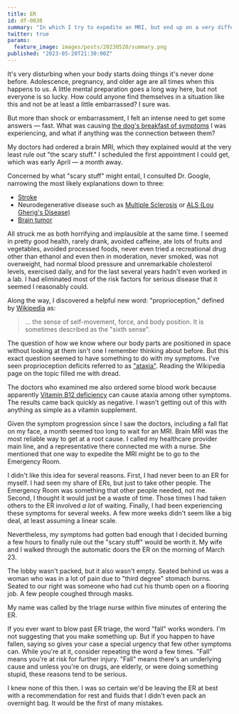 ```yaml
---
title: ER
id: df-0038
summary: "In which I try to expedite an MRI, but end up on a very different path."
twitter: true
params:
  feature_image: images/posts/20230520/summary.png
published: "2023-05-20T21:30:00Z"
---
```


It's very disturbing when your body starts doing things it's never done before. Adolescence, pregnancy, and older age are all times when this happens to us. A little mental preparation goes a long way here, but not everyone is so lucky. How could anyone find themselves in a situation like this and not be at least a little embarrassed? I sure was.

But more than shock or embarrassment, I felt an intense need to get some answers &mdash; fast. What was causing [the dog's breakfast of symptoms](/articles/2023/05/18/everyone-has-a-plan/) I was experiencing, and what if anything was the connection between them?

My doctors had ordered a brain MRI, which they explained would at the very least rule out "the scary stuff." I scheduled the first appointment I could get, which was early April &mdash; a month away.

Concerned by what "scary stuff" might entail, I consulted Dr. Google, narrowing the most likely explanations down to three:

- [Stroke](https://en.wikipedia.org/wiki/Stroke)
- Neurodegenerative disease such as [Multiple Sclerosis](https://en.wikipedia.org/wiki/Multiple_sclerosis) or [ALS (Lou Gherig's Disease)](https://en.wikipedia.org/wiki/ALS)
- [Brain tumor](https://en.wikipedia.org/wiki/Brain_tumor)

All struck me as both horrifying and implausible at the same time. I seemed in pretty good health, rarely drank, avoided caffeine, ate lots of fruits and vegetables, avoided processed foods, never even tried a recreational drug other than ethanol and even then in moderation, never smoked, was not overweight, had normal blood pressure and unremarkable cholesterol levels, exercised daily, and for the last several years hadn't even worked in a lab. I had eliminated most of the risk factors for serious disease that it seemed I reasonably could.

Along the way, I discovered a helpful new word: "proprioception," defined by [Wikipedia](https://en.wikipedia.org/wiki/Proprioception) as:

>  ... the sense of self-movement, force, and body position. It is sometimes described as the "sixth sense".

The question of how we know where our body parts are positioned in space without looking at them isn't one I remember thinking about before. But this exact question seemed to have something to do with my symptoms. I've seen proprioception deficits referred to as ["ataxia"](https://en.wikipedia.org/wiki/Ataxia). Reading the Wikipedia page on the topic filled me with dread.

The doctors who examined me also ordered some blood work because apparently [Vitamin B12 deficiency](https://en.wikipedia.org/wiki/Vitamin_B12_deficiency) can cause ataxia among other symptoms. The results came back quickly as negative. I wasn't getting out of this with anything as simple as a vitamin supplement.

Given the symptom progression since I saw the doctors, including a fall flat on my face, a month seemed too long to wait for an MRI. Brain MRI was the most reliable way to get at a root cause. I called my healthcare provider main line, and a representative there connected me with a nurse. She mentioned that one way to expedite the MRI might be to go to the Emergency Room.

I didn't like this idea for several reasons. First, I had never been to an ER for myself. I had seen my share of ERs, but just to take other people. The Emergency Room was something that other people needed, not me. Second, I thought it would just be a waste of time. Those times I had taken others to the ER involved *a lot* of waiting. Finally, I had been experiencing these symptoms for several weeks. A few more weeks didn't seem like a big deal, at least assuming a linear scale.

Nevertheless, my symptoms had gotten bad enough that I decided burning a few hours to finally rule out the "scary stuff" would be worth it. My wife and I walked through the automatic doors the ER on the morning of March 23.

The lobby wasn't packed, but it also wasn't empty. Seated behind us was a woman who was in a lot of pain due to "third degree" stomach burns. Seated to our right was someone who had cut his thumb open on a flooring job. A few people coughed through masks.

My name was called by the triage nurse within five minutes of entering the ER.

If you ever want to blow past ER triage, the word "fall" works wonders. I'm not suggesting that you make something up. But if you happen to have fallen, saying so gives your case a special urgency that few other symptoms can. While you're at it, consider repeating the word a few times. "Fall" means you're at risk for further injury. "Fall" means there's an underlying cause and unless you're on drugs, are elderly, or were doing something stupid, these reasons tend to be serious.

I knew none of this then. I was so certain we'd be leaving the ER at best with a recommendation for rest and fluids that I didn't even pack an overnight bag. It would be the first of many mistakes.